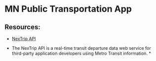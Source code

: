 # MN Public Transportation App

## Resources:
- [NexTrip API](http://svc.metrotransit.org/)
* The NexTrip API is a real-time transit departure data web service for third-party application developers using Metro Transit information. *